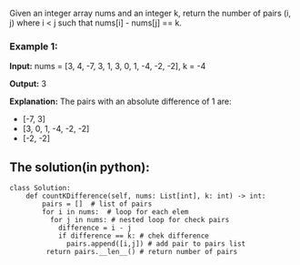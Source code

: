 Given an integer array nums and an integer k, return the number of pairs (i, j) where i < j such that nums[i] - nums[j] == k.


### Example 1:

**Input:** nums = [3, 4, -7, 3, 1, 3, 0, 1, -4, -2, -2], k = -4

**Output:** 3

**Explanation:** The pairs with an absolute difference of 1 are:
- [-7, 3]
- [3, 0, 1, -4, -2, -2]
- [-2, -2]

## The solution(in python):

    class Solution:
        def countKDifference(self, nums: List[int], k: int) -> int:
            pairs = []  # list of pairs
            for i in nums:  # loop for each elem
              for j in nums: # nested loop for check pairs
                difference = i - j
                if difference == k: # chek difference
                  pairs.append([i,j]) # add pair to pairs list
             return pairs.__len__() # return number of pairs

